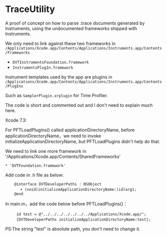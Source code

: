 # TraceUtility

A proof of concept on how to parse .trace documents generated by Instruments, using the undocumented frameworks shipped with Instruments.

We only need to link against these two frameworks in `/Applications/Xcode.app/Contents/Applications/Instruments.app/Contents/Frameworks`

* `DVTInstrumentsFoundation.framework`
* `InstrumentsPlugIn.framework`

Instrument templates used by the app are plugins in `/Applications/Xcode.app/Contents/Applications/Instruments.app/Contents/PlugIns`

Such as `SamplerPlugin.xrplugin` for Time Profiler.

The code is short and commented out and I don't need to explain much here.

Xcode 7.3:

For PFTLoadPlugins() called applicationDirectoryName, before applicationDirectoryName，we need to invoke initializeApplicationDirectoryName, but PFTLoadPlugins didn't help do that.

We need to link one more framework in '/Applications/Xcode.app/Contents/SharedFrameworks'

    * 'DVTFoundation.framework'

Add code in .h file as below:
```objc
    @interface DVTDeveloperPaths : NSObject
　　　　+ (void)initializeApplicationDirectoryName:(id)arg1;
    @end
```

In main.m，add the code below before PFTLoadPlugins()：
```objc
　　　id test = @"../../../../../../../Applications/Xcode.app/";
　　　[DVTDeveloperPaths initializeApplicationDirectoryName:test];
```
PS:The string "test" is absolute path, you don't need to change it. 


